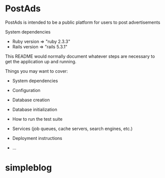 # PostAds

PostAds is intended to be a public platform for users to post advertisements 

System dependencies

* Ruby version 		=>		"ruby 2.3.3"
* Rails version 	=>		"rails 5.3.1"















This README would normally document whatever steps are necessary to get the
application up and running.

Things you may want to cover:


* System dependencies

* Configuration

* Database creation

* Database initialization

* How to run the test suite

* Services (job queues, cache servers, search engines, etc.)

* Deployment instructions

* ...
# simpleblog
